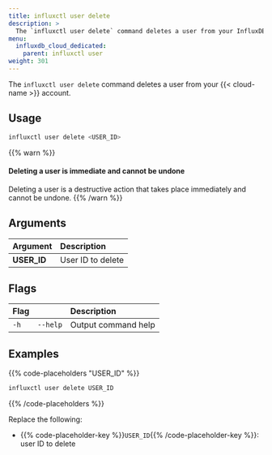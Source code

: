 ```yaml
---
title: influxctl user delete
description: >
  The `influxctl user delete` command deletes a user from your InfluxDB Cloud Dedicated account.
menu:
  influxdb_cloud_dedicated:
    parent: influxctl user
weight: 301
---
```


The `influxctl user delete` command deletes a user from your {{< cloud-name >}}
account.

## Usage

```sh
influxctl user delete <USER_ID>
```

{{% warn %}}
#### Deleting a user is immediate and cannot be undone

Deleting a user is a destructive action that takes place immediately
and cannot be undone.
{{% /warn %}}

## Arguments

| Argument    | Description       |
| :---------- | :---------------- |
| **USER_ID** | User ID to delete |

## Flags

| Flag |          | Description         |
| :--- | :------- | :------------------ |
| `-h` | `--help` | Output command help |

## Examples

{{% code-placeholders "USER_ID" %}}
```sh
influxctl user delete USER_ID
```
{{% /code-placeholders %}}

Replace the following:

- {{% code-placeholder-key %}}`USER_ID`{{% /code-placeholder-key %}}: user ID to delete
